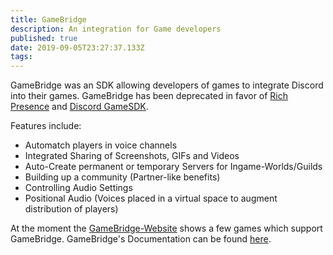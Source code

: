 ```yaml
---
title: GameBridge
description: An integration for Game developers
published: true
date: 2019-09-05T23:27:37.133Z
tags: 
---
```


GameBridge was an SDK allowing developers of games to integrate Discord into their games. GameBridge has been deprecated in favor of [Rich Presence](/rich-presence) and [Discord GameSDK](https://discordapp.com/developers/docs/game-sdk/sdk-starter-guide).

Features include:
* Automatch players in voice channels
* Integrated Sharing of Screenshots, GIFs and Videos
* Auto-Create permanent or temporary Servers for Ingame-Worlds/Guilds
* Building up a community (Partner-like benefits)
* Controlling Audio Settings
* Positional Audio (Voices placed in a virtual space to augment distribution of players)

At the moment the [GameBridge-Website](https://discordapp.com/gamebridge) shows a few games which support GameBridge. GameBridge's Documentation can be found [here](https://discordapp.com/developers/docs/topics/gamebridge).